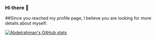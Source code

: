 ### Hi there 👋
##Since you reached my profile page, I believe you are looking for more details about myself:

<!--
**abdelrhmanali29/abdelrhmanali29** is a ✨ _special_ ✨ repository because its `README.md` (this file) appears on your GitHub profile.

Here are some ideas to get you started:

- 🔭 I’m currently working on ...
- 🌱 I’m currently learning ...
- 👯 I’m looking to collaborate on ...
- 🤔 I’m looking for help with ...
- 💬 Ask me about ...
- 📫 How to reach me: ...
- 😄 Pronouns: ...
- ⚡ Fun fact: ...
-->
[![Abdelrahman's GitHub stats](https://github-readme-stats.vercel.app/api?username=abdelrhmanali29)](https://github.com/abdelrhmanali29/github-readme-stats)
